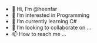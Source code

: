 - 👋 Hi, I’m @heenfar
- 👀 I’m interested in Programming 
- 🌱 I’m currently learning C#
- 💞️ I’m looking to collaborate on ...
- 📫 How to reach me ...

<!---
heenfar/heenfar is a ✨ special ✨ repository because its `README.md` (this file) appears on your GitHub profile.
You can click the Preview link to take a look at your changes.
--->
